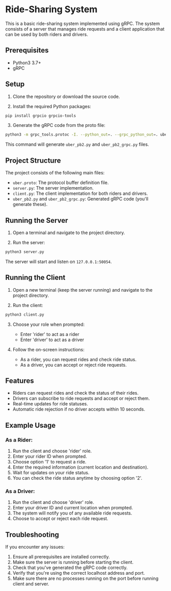 # Ride-Sharing System

This is a basic ride-sharing system implemented using gRPC. The system consists of a server that manages ride requests and a client application that can be used by both riders and drivers.

## Prerequisites

- Python3 3.7+
- gRPC

## Setup

1. Clone the repository or download the source code.

2. Install the required Python packages:

```bash
pip install grpcio grpcio-tools
```

3. Generate the gRPC code from the proto file:

```bash
python3 -m grpc_tools.protoc -I. --python_out=. --grpc_python_out=. uber.proto
```

This command will generate `uber_pb2.py` and `uber_pb2_grpc.py` files.

## Project Structure

The project consists of the following main files:

- `uber.proto`: The protocol buffer definition file.
- `server.py`: The server implementation.
- `client.py`: The client implementation for both riders and drivers.
- `uber_pb2.py` and `uber_pb2_grpc.py`: Generated gRPC code (you'll generate these).

## Running the Server

1. Open a terminal and navigate to the project directory.

2. Run the server:

```bash
python3 server.py
```

The server will start and listen on `127.0.0.1:50054`.

## Running the Client

1. Open a new terminal (keep the server running) and navigate to the project directory.

2. Run the client:

```bash
python3 client.py
```

3. Choose your role when prompted:
   - Enter 'rider' to act as a rider
   - Enter 'driver' to act as a driver

4. Follow the on-screen instructions:
   - As a rider, you can request rides and check ride status.
   - As a driver, you can accept or reject ride requests.

## Features

- Riders can request rides and check the status of their rides.
- Drivers can subscribe to ride requests and accept or reject them.
- Real-time updates for ride statuses.
- Automatic ride rejection if no driver accepts within 10 seconds.

## Example Usage

### As a Rider:

1. Run the client and choose 'rider' role.
2. Enter your rider ID when prompted.
3. Choose option '1' to request a ride.
4. Enter the required information (current location and destination).
5. Wait for updates on your ride status.
6. You can check the ride status anytime by choosing option '2'.

### As a Driver:

1. Run the client and choose 'driver' role.
2. Enter your driver ID and current location when prompted.
3. The system will notify you of any available ride requests.
4. Choose to accept or reject each ride request.

## Troubleshooting

If you encounter any issues:

1. Ensure all prerequisites are installed correctly.
2. Make sure the server is running before starting the client.
3. Check that you've generated the gRPC code correctly.
4. Verify that you're using the correct localhost address and port.
5. Make sure there are no processes running on the port before running client and server.


